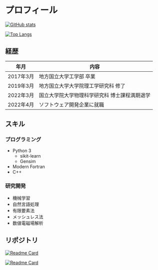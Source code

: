 # プロフィール

[![GitHub stats](https://github-readme-stats.vercel.app/api?username=yamaguchi-takazumi&show_icons=true)](https://github.com/yamaguchi-takazumi)

[![Top Langs](https://github-readme-stats.vercel.app/api/top-langs/?username=yamaguchi-takazumi&show_icons=true)](https://github.com/yamaguchi-takazumi)

## 経歴

| 年月      | 内容                                      |
| --------- | ----------------------------------------- |
| 2017年3月 | 地方国立大学工学部 卒業                     |
| 2019年3月 | 地方国立大学大学院理工学研究科 修了          |
| 2022年3月 | 国立大学院大学物理科学研究科 博士課程満期退学 |
| 2022年4月 | ソフトウェア開発企業に就職                  |

## スキル

### プログラミング

- Python 3
  - sikit-learn
  - Gensim
- Modern Fortran
- C++

### 研究開発

- 機械学習
- 自然言語処理
- 有限要素法
- メッシュレス法
- 数値電磁場解析

## リポジトリ

[![Readme Card](https://github-readme-stats.vercel.app/api/pin/?username=yamaguchi-takazumi&repo=simkitpy&show_icons=true)](https://github.com/yamaguchi-takazumi/simkitpy)

[![Readme Card](https://github-readme-stats.vercel.app/api/pin/?username=yamaguchi-takazumi&repo=documents&show_icons=true)](https://yamaguchi-takazumi.github.io/documents/)
